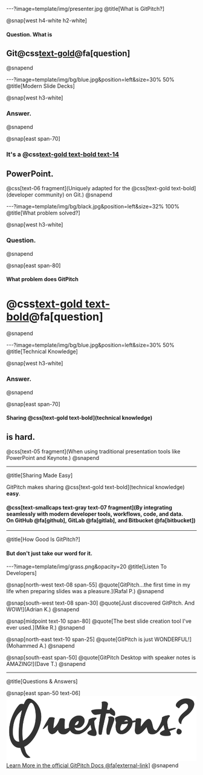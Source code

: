 ---?image=template/img/presenter.jpg
@title[What is GitPitch?]

@snap[west h4-white h2-white]
#### Question. What is
## **Git@css[text-gold](Pitch)@fa[question]**
@snapend

---?image=template/img/bg/blue.jpg&position=left&size=30% 50%
@title[Modern Slide Decks]

@snap[west h3-white]
### Answer.
@snapend

@snap[east span-70]
### It's a @css[text-gold text-bold text-14](modern)
## **PowerPoint**.
@css[text-06 fragment](Uniquely adapted for the @css[text-gold text-bold](developer community) on Git.)
@snapend

---?image=template/img/bg/black.jpg&position=left&size=32% 100%
@title[What problem solved?]

@snap[west h3-white]
### Question.
@snapend

@snap[east span-80]
#### What problem does GitPitch
# @css[text-gold text-bold](solve)@fa[question]
@snapend

---?image=template/img/bg/blue.jpg&position=left&size=30% 50%
@title[Technical Knowledge]

@snap[west h3-white]
### Answer.
@snapend

@snap[east span-70]
#### Sharing @css[text-gold text-bold](technical knowledge)
## **is hard**.
@css[text-05 fragment](When using traditional presentation tools like PowerPoint and Keynote.)
@snapend

---
@title[Sharing Made Easy]

GitPitch makes sharing @css[text-gold text-bold](technical knowledge) **easy**.

#### @css[text-smallcaps text-gray text-07 fragment](By integrating seamlessly with modern developer tools, workflows, code, and data.<br>On GitHub @fa[github], GitLab @fa[gitlab], and Bitbucket @fa[bitbucket])

---
@title[How Good Is GitPitch?]

#### But don't just take our word for it.

---?image=template/img/grass.png&opacity=20
@title[Listen To Developers]


@snap[north-west text-08 span-55]
@quote[GitPitch...the first time in my life when preparing slides was a pleasure.](Rafal P.)
@snapend

@snap[south-west text-08 span-30]
@quote[Just discovered GitPitch. And WOW!](Adrian K.)
@snapend

@snap[midpoint text-10 span-80]
@quote[The best slide creation tool I've ever used.](Mike R.)
@snapend

@snap[north-east text-10 span-25]
@quote[GitPitch is just WONDERFUL!](Mohammed A.)
@snapend

@snap[south-east span-50]
@quote[GitPitch Desktop with speaker notes is AMAZING!](Dave T.)
@snapend

---
@title[Questions & Answers]

@snap[east span-50 text-06]
![](template/img/questions-4.png)
[Learn More in the official GitPitch Docs @fa[external-link]](https://gitpitch.com/docs)
@snapend

